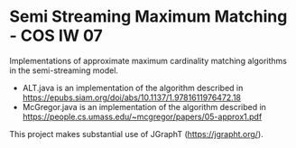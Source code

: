 # Semi Streaming Maximum Matching - COS IW 07

Implementations of approximate maximum cardinality matching algorithms in the semi-streaming model.

* ALT.java is an implementation of the algorithm described in https://epubs.siam.org/doi/abs/10.1137/1.9781611976472.18
* McGregor.java is an implementation of the algorithm described in https://people.cs.umass.edu/~mcgregor/papers/05-approx1.pdf

This project makes substantial use of JGraphT (https://jgrapht.org/).

